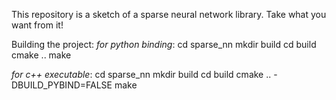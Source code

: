 This repository is a sketch of a sparse neural network library.
Take what you want from it!

Building the project:
*for python binding*: 
cd sparse_nn
mkdir build
cd build
cmake ..
make

*for c++ executable*: 
cd sparse_nn
mkdir build
cd build
cmake .. -DBUILD_PYBIND=FALSE
make